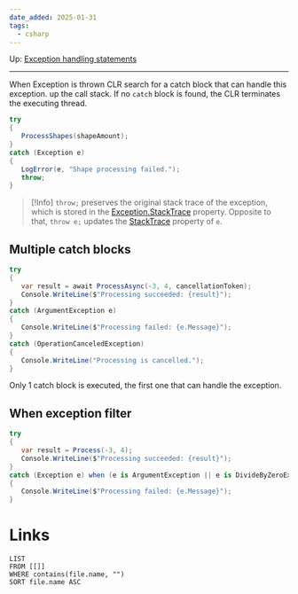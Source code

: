 ```yaml
---
date_added: 2025-01-31
tags:
  - csharp
---
```

Up: [Exception handling statements](Exception%20handling%20statements.md)
___
When Exception is thrown CLR search for a catch block that can handle this exception. up the call stack. If no `catch` block is found, the CLR terminates the executing thread.

 ```cs
try
{
    ProcessShapes(shapeAmount);
}
catch (Exception e)
{
    LogError(e, "Shape processing failed.");
    throw;
}
```

>[!Info]
> `throw;` preserves the original stack trace of the exception, which is stored in the [Exception.StackTrace](https://learn.microsoft.com/en-us/dotnet/api/system.exception.stacktrace#system-exception-stacktrace) property. Opposite to that, `throw e;` updates the [StackTrace](https://learn.microsoft.com/en-us/dotnet/api/system.exception.stacktrace#system-exception-stacktrace) property of `e`.


## Multiple catch blocks
 ```csharp
 try
{
    var result = await ProcessAsync(-3, 4, cancellationToken);
    Console.WriteLine($"Processing succeeded: {result}");
}
catch (ArgumentException e)
{
    Console.WriteLine($"Processing failed: {e.Message}");
}
catch (OperationCanceledException)
{
    Console.WriteLine("Processing is cancelled.");
}
 ```
Only 1 catch block is executed, the first one that can handle the exception.


## When exception filter
 ```csharp
 try
{
    var result = Process(-3, 4);
    Console.WriteLine($"Processing succeeded: {result}");
}
catch (Exception e) when (e is ArgumentException || e is DivideByZeroException)
{
    Console.WriteLine($"Processing failed: {e.Message}");
}
 ```


# Links
```dataview
LIST
FROM [[]]
WHERE contains(file.name, "")
SORT file.name ASC
```
